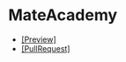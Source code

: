 # MateAcademy
<ul>
 <li>
  <a href="https://dsrtf0x-git.github.io/MateAcademy/">[Preview]</a>
 </li>
 <li>
  <a href="https://github.com/dsrtF0x-git/MateAcademy/pull/1/files">[PullRequest]</a>
 </li> 
<ul>
